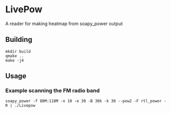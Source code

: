 # LivePow
A reader for making heatmap from soapy_power output

## Building
```
mkdir build
qmake ..
make -j4
```

## Usage
### Example scanning the FM radio band
`soapy_power -f 80M:110M -n 10 -e 30 -B 30k -k 30 --pow2 -F rtl_power -R | ./Livepow`
